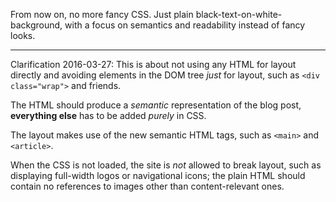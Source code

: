---
---

From now on, no more fancy CSS.
Just plain black-text-on-white-background,
with a focus on semantics and readability instead of fancy looks.

----

Clarification 2016-03-27:  This is about not using
any HTML for layout directly and avoiding elements
in the DOM tree *just* for layout, such as
`<div class="wrap">` and friends.

The HTML should produce a *semantic* representation
of the blog post, **everything else** has to be added
*purely* in CSS.

The layout makes use of the new semantic HTML tags,
such as `<main>` and `<article>`.

When the CSS is not loaded, the site is *not* allowed
to break layout, such as displaying full-width
logos or navigational icons; the plain HTML should
contain no references to images other than
content-relevant ones.
